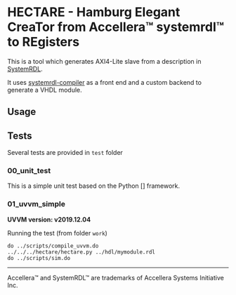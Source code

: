 # HECTARE - Hamburg Elegant CreaTor from Accellera™ systemrdl™ to REgisters

This is a tool which generates AXI4-Lite slave from a description in
[SystemRDL](https://www.accellera.org/activities/working-groups/systemrdl).

It uses [systemrdl-compiler](https://github.com/SystemRDL/systemrdl-compiler)
as a front end and a custom backend to generate a VHDL module.

## Usage



## Tests

Several tests are provided in `test` folder

### 00_unit_test

This is a simple unit test based on the Python [] framework.

### 01_uvvm_simple

**UVVM version: v2019.12.04**

Running the test (from folder `work`)

```
do ../scripts/compile_uvvm.do
../../../hectare/hectare.py ../hdl/mymodule.rdl
do ../scripts/sim.do
```

---

Accellera™ and SystemRDL™ are  trademarks of Accellera Systems Initiative Inc.
